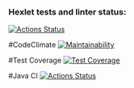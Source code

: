 ### Hexlet tests and linter status:
[![Actions Status](https://github.com/Se4iv/java-project-78/actions/workflows/hexlet-check.yml/badge.svg)](https://github.com/Se4iv/java-project-78/actions)

#CodeClimate
[![Maintainability](https://api.codeclimate.com/v1/badges/83c653761ca5bd7335e0/maintainability)](https://codeclimate.com/github/Se4iv/java-project-78/maintainability)

#Test Coverage
[![Test Coverage](https://api.codeclimate.com/v1/badges/83c653761ca5bd7335e0/test_coverage)](https://codeclimate.com/github/Se4iv/java-project-78/test_coverage)

#Java CI
[![Actions Status](https://github.com/Se4iv/java-project-78/actions/workflows/main.yml/badge.svg)](https://github.com/Se4iv/java-project-78/actions)

